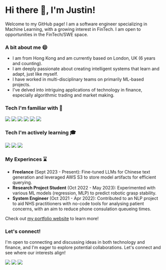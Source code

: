 # Hi there 👋, I'm Justin!

Welcome to my GitHub page! I am a software engineer specializing in Machine Learning, with a growing interest in FinTech. I am open to opportunities in the FinTech/SWE space.


### A bit about me 😄
- I am from Hong Kong and am currently based on London, UK (6 years and counting).
- I am deeply passionate about creating intelligent systems that learn and adapt, just like myself.
- I have worked in multi-disciplinary teams on primarily ML-based projects.
- I've delved into intriguing applications of technology in finance, especially algorithmic trading and market making.


### Tech I'm familiar with 🧠
<img src="https://img.shields.io/badge/Python-3776AB?style=for-the-badge&logo=python&logoColor=white"/> <img src="https://img.shields.io/badge/Java-ED8B00?style=for-the-badge&logo=openjdk&logoColor=white"/> <img src="https://img.shields.io/badge/JavaScript-323330?style=for-the-badge&logo=javascript&logoColor=F7DF1E" /> <img src="https://img.shields.io/badge/React-20232A?style=for-the-badge&logo=react&logoColor=61DAFB" /> <img src="https://img.shields.io/badge/MySQL-005C84?style=for-the-badge&logo=mysql&logoColor=white" /> <img src="https://img.shields.io/badge/Microsoft_Office-D83B01?style=for-the-badge&logo=microsoft-office&logoColor=white" />


### Tech I'm actively learning 🎓
<img src="https://img.shields.io/badge/C%2B%2B-00599C?style=for-the-badge&logo=c%2B%2B&logoColor=white" /> <img src="https://img.shields.io/badge/Amazon_AWS-232F3E?style=for-the-badge&logo=amazon-aws&logoColor=white" /> <img src="https://img.shields.io/badge/TensorFlow-FF6F00?style=for-the-badge&logo=tensorflow&logoColor=white" />


### My Experinces ⌛
- **Freelance** (Sept 2023 - Present): Fine-tuned LLMs for Chinese text generation and leveraged AWS S3 to store model artifacts for efficient querying.
- **Research Project Student** (Oct 2022 - May 2023): Experimented with various ML models (regression, MLP) to predict robotic grasp stability.
- **System Engineer** (Oct 2021 - Apr 2022): Contributed to an NLP project to aid NHS practitioners with no-code tools for analysing patient concerns, with an aim to reduce phone consulation queueing times.

Check out [my portfolio website](https://jhtkoo0426.github.io/) to learn more!


### Let's connect!
I'm open to connecting and discussing ideas in both technology and finance, and I'm eager to explore potential collaborations. Let's connect and see where our interests align!

[<img src="https://img.shields.io/badge/LinkedIn-0077B5?style=for-the-badge&logo=linkedin&logoColor=white"/>](https://www.linkedin.com/in/justin-koo-29bb831b2/) [<img src="https://img.shields.io/badge/-LeetCode-FFA116?style=for-the-badge&logo=LeetCode&logoColor=black"/>](https://leetcode.com/jhtk0426/) [<img src="https://img.shields.io/badge/Kaggle-20BEFF?style=for-the-badge&logo=Kaggle&logoColor=white"/>](https://www.kaggle.com/jhtkoo0426)
